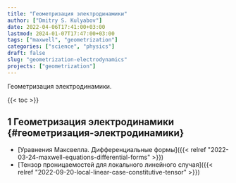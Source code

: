 ```yaml
---
title: "Геометризация электродинамики"
author: ["Dmitry S. Kulyabov"]
date: 2022-04-06T17:41:00+03:00
lastmod: 2024-01-07T17:47:00+03:00
tags: ["maxwell", "geometrization"]
categories: ["science", "physics"]
draft: false
slug: "geometrization-electrodynamics"
projects: ["geometrization"]
---
```


Геометризация электродинамики.

<!--more-->

{{< toc >}}


## <span class="section-num">1</span> Геометризация электродинамики {#геометризация-электродинамики}

-   [Уравнения Максвелла. Дифференциальные формы]({{< relref "2022-03-24-maxwell-equations-differential-forms" >}})
-   [Тензор проницаемостей для локального линейного случая]({{< relref "2022-09-20-local-linear-case-constitutive-tensor" >}})
